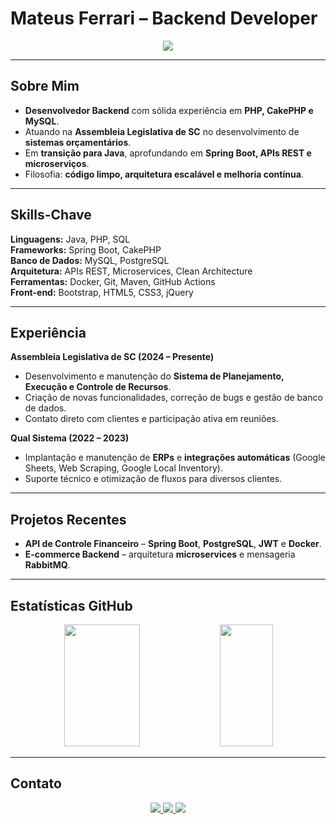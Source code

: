 # Mateus Ferrari – Backend Developer

<div align="center">
  <img src="https://readme-typing-svg.herokuapp.com/?color=00bfbf&size=35&center=true&vCenter=true&width=1000&lines=Java+%7C+Spring+Boot+%7C+Microservices;Backend+Developer;PHP+%7C+CakePHP+%7C+MySQL;Clean+Code+e+Aprendizado+Contínuo"/>
</div>

---

## Sobre Mim
- **Desenvolvedor Backend** com sólida experiência em **PHP, CakePHP e MySQL**.  
- Atuando na **Assembleia Legislativa de SC** no desenvolvimento de **sistemas orçamentários**.  
- Em **transição para Java**, aprofundando em **Spring Boot, APIs REST e microserviços**.  
- Filosofia: **código limpo, arquitetura escalável e melhoria contínua**.  

---

## Skills-Chave
**Linguagens:** Java, PHP, SQL  
**Frameworks:** Spring Boot, CakePHP  
**Banco de Dados:** MySQL, PostgreSQL  
**Arquitetura:** APIs REST, Microservices, Clean Architecture  
**Ferramentas:** Docker, Git, Maven, GitHub Actions  
**Front-end:** Bootstrap, HTML5, CSS3, jQuery  

---

## Experiência
**Assembleia Legislativa de SC (2024 – Presente)**  
- Desenvolvimento e manutenção do **Sistema de Planejamento, Execução e Controle de Recursos**.  
- Criação de novas funcionalidades, correção de bugs e gestão de banco de dados.  
- Contato direto com clientes e participação ativa em reuniões.

**Qual Sistema (2022 – 2023)**  
- Implantação e manutenção de **ERPs** e **integrações automáticas** (Google Sheets, Web Scraping, Google Local Inventory).  
- Suporte técnico e otimização de fluxos para diversos clientes.

---

## Projetos Recentes
- **API de Controle Financeiro** – **Spring Boot**, **PostgreSQL**, **JWT** e **Docker**.  
- **E-commerce Backend** – arquitetura **microservices** e mensageria **RabbitMQ**.

---

## Estatísticas GitHub
<div align="center">
  <img width="49%" height="195px" src="https://github-readme-stats.vercel.app/api?username=3ateusferrari&show_icons=true&count_private=true&hide_border=true&title_color=00bfbf&icon_color=00bfbf&text_color=c9d1d9&bg_color=0d1117" />
  <img width="41%" height="195px" src="https://github-readme-stats.vercel.app/api/top-langs/?username=3ateusferrari&layout=compact&hide_border=true&title_color=00bfbf&text_color=c9d1d9&bg_color=0d1117" />
</div>

---

## Contato
<div align="center">
  <a href="mailto:mateusspier@email.com">
    <img src="https://img.shields.io/badge/Email-00bfbf?style=for-the-badge&logo=gmail&logoColor=white" />
  </a>
  <a href="https://www.linkedin.com/in/3ateusferrari/">
    <img src="https://img.shields.io/badge/LinkedIn-0077B5?style=for-the-badge&logo=linkedin&logoColor=white" />
  </a>
  <a href="https://github.com/3ateusferrari">
    <img src="https://img.shields.io/badge/GitHub-171515?style=for-the-badge&logo=github&logoColor=white" />
  </a>
</div>
